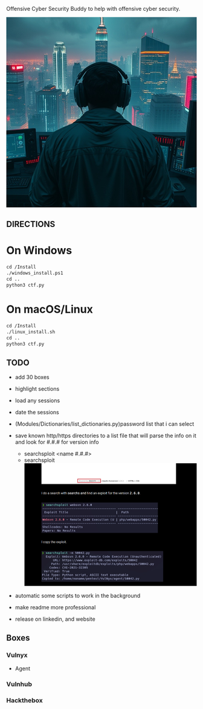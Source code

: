 Offensive Cyber Security Buddy to help with offensive cyber security.


<div align="center">
  <img src="https://github.com/Infinit3i/oco-buddy/blob/44b3feb06ca1ff9fd9bb9f864c17acf474af31e1/Assets/Pictures/Hacker.jpeg" alt="Hacker" width="600">
</div>


## DIRECTIONS


# On Windows
```
cd /Install
./windows_install.ps1
cd ..
python3 ctf.py
```


# On macOS/Linux
```
cd /Install
./linux_install.sh
cd ..
python3 ctf.py
```

## TODO
- add 30 boxes

- highlight sections
- load any sessions
- date the sessions
- (Modules/Dictionaries/list_dictionaries.py)password list that i can select
- save known http/https directories to a list file that will parse the info on it and look for <NAME> #.#.# for version info
  - searchsploit <name #.#.#>
  - searchsploit 
  ![alt text](/Assets/Pictures/document_pics/searchsploit.png)



- automatic some scripts to work in the background
- make readme more professional
- release on linkedin, and website

## Boxes

### Vulnyx
- Agent

### Vulnhub


### Hackthebox